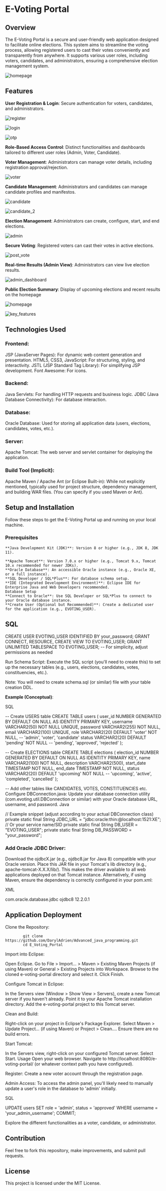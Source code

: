 # E-Voting Portal

## Overview

The E-Voting Portal is a secure and user-friendly web application designed to facilitate online elections. This system aims to streamline the voting process, allowing registered users to cast their votes conveniently and transparently from anywhere. It supports various user roles, including voters, candidates, and administrators, ensuring a comprehensive election management system.

![homepage](./main/screenshots/homepage.png)

## Features

**User Registration & Login**: Secure authentication for voters, candidates, and administrators.

![register](./main/screenshots/register.png)

![login](./main/screenshots/login.png)

![otp](./main/screenshots/otp.png)

**Role-Based Access Control**: Distinct functionalities and dashboards tailored to different user roles (Admin, Voter, Candidate).

**Voter Management**: Administrators can manage voter details, including registration approval/rejection.

![voter](./main/screenshots/voter_dashboard.png)

**Candidate Management**: Administrators and candidates can manage candidate profiles and manifestos.

![candidate](./main/screenshots/candidate_dashboard.png)

![candidate_2](./main/screenshots/candidate_profile.png)

**Election Management**: Administrators can create, configure, start, and end elections.

![admin](./main/screenshots/election_result_view.png)

**Secure Voting**: Registered voters can cast their votes in active elections.

![post_vote](./main/screenshots/post_vote.png)

**Real-time Results (Admin View)**: Administrators can view live election results.

![admin_dashboard](./main/screenshots/admin_dashboard.png)

**Public Election Summary**: Display of upcoming elections and recent results on the homepage 

![homepage](./main/screenshots/results.png)

![key_features](./main/screenshots/key_features.png)

## Technologies Used

### Frontend:

JSP (JavaServer Pages): For dynamic web content generation and presentation.
HTML5, CSS3, JavaScript: For structuring, styling, and interactivity.
JSTL (JSP Standard Tag Library): For simplifying JSP development.
Font Awesome: For icons.

### Backend:

Java Servlets: For handling HTTP requests and business logic.
JDBC (Java Database Connectivity): For database interaction.

### Database:

Oracle Database: Used for storing all application data (users, elections, candidates, votes, etc.).

### Server:

Apache Tomcat: The web server and servlet container for deploying the application.

### Build Tool (Implicit):

Apache Maven / Apache Ant (or Eclipse Built-in): While not explicitly mentioned, typically used for project structure, dependency management, and building WAR files. (You can specify if you used Maven or Ant).

## Setup and Installation

Follow these steps to get the E-Voting Portal up and running on your local machine.

### Prerequisites

    **Java Development Kit (JDK)**: Version 8 or higher (e.g., JDK 8, JDK 11).
    
    **Apache Tomcat**: Version 7.0.x or higher (e.g., Tomcat 9.x, Tomcat 10.x recommended for newer JDKs).
    **Oracle Database**: An accessible Oracle instance (e.g., Oracle XE, or a full instance).
    **SQL Developer / SQL*Plus**: For database schema setup.
    **IDE (Integrated Development Environment)**: Eclipse IDE for Enterprise Java and Web Developers recommended.
    Database Setup
    **Connect to Oracle**: Use SQL Developer or SQL*Plus to connect to your Oracle database instance.
    **Create User (Optional but Recommended)**: Create a dedicated user for the application (e.g., EVOTING_USER).

## SQL

CREATE USER EVOTING_USER IDENTIFIED BY your_password;
GRANT CONNECT, RESOURCE, CREATE VIEW TO EVOTING_USER;
GRANT UNLIMITED TABLESPACE TO EVOTING_USER; -- For simplicity, adjust permissions as needed

Run Schema Script: Execute the SQL script (you'll need to create this) to set up the necessary tables (e.g., users, elections, candidates, votes, constituencies, etc.).

Note: You will need to create schema.sql (or similar) file with your table creation DDL.

**Example (Conceptual)**:

SQL

-- Create USERS table
CREATE TABLE users (
    user_id NUMBER GENERATED BY DEFAULT ON NULL AS IDENTITY PRIMARY KEY,
    username VARCHAR2(50) NOT NULL UNIQUE,
    password VARCHAR2(255) NOT NULL,
    email VARCHAR2(100) UNIQUE,
    role VARCHAR2(20) DEFAULT 'voter' NOT NULL, -- 'admin', 'voter', 'candidate'
    status VARCHAR2(20) DEFAULT 'pending' NOT NULL -- 'pending', 'approved', 'rejected'
);

-- Create ELECTIONS table
CREATE TABLE elections (
    election_id NUMBER GENERATED BY DEFAULT ON NULL AS IDENTITY PRIMARY KEY,
    name VARCHAR2(100) NOT NULL,
    description VARCHAR2(500),
    start_date TIMESTAMP NOT NULL,
    end_date TIMESTAMP NOT NULL,
    status VARCHAR2(20) DEFAULT 'upcoming' NOT NULL -- 'upcoming', 'active', 'completed', 'cancelled'
);

-- Add other tables like CANDIDATES, VOTES, CONSTITUENCIES etc.
Configure DBConnection.java: Update your database connection utility (com.evoting.util.DBConnection or similar) with your Oracle database URL, username, and password.
Java

// Example snippet (adjust according to your actual DBConnection class)
private static final String JDBC_URL = "jdbc:oracle:thin:@localhost:1521:XE"; // Or your service name/SID
private static final String DB_USER = "EVOTING_USER";
private static final String DB_PASSWORD = "your_password";

### Add Oracle JDBC Driver:

Download the ojdbcX.jar (e.g., ojdbc8.jar for Java 8) compatible with your Oracle version.
Place this JAR file in your Tomcat's lib directory (e.g., apache-tomcat-X.X.X/lib/). This makes the driver available to all web applications deployed on that Tomcat instance.
Alternatively, if using Maven, ensure the dependency is correctly configured in your pom.xml:

XML

<dependency>
    <groupId>com.oracle.database.jdbc</groupId>
    <artifactId>ojdbc8</artifactId>
    <version>12.2.0.1</version> </dependency>

## Application Deployment

Clone the Repository:

            git clone https://github.com/DarylAdrien/Advanced_java_programming.git
            cd E_Voting_Portal

Import into Eclipse:

Open Eclipse.
Go to File > Import... > Maven > Existing Maven Projects (if using Maven) or General > Existing Projects into Workspace.
Browse to the cloned e-voting-portal directory and select it.
Click Finish.

Configure Tomcat in Eclipse:

In the Servers view (Window > Show View > Servers), create a new Tomcat server if you haven't already.
Point it to your Apache Tomcat installation directory.
Add the e-voting-portal project to this Tomcat server.

Clean and Build:

Right-click on your project in Eclipse's Package Explorer.
Select Maven > Update Project... (if using Maven) or Project > Clean....
Ensure there are no build errors.

Start Tomcat:

In the Servers view, right-click on your configured Tomcat server.
Select Start.
Usage
Open your web browser.
Navigate to http://localhost:8080/e-voting-portal/ (or whatever context path you have configured).

Register: Create a new voter account through the registration page.

Admin Access: To access the admin panel, you'll likely need to manually update a user's role in the database to 'admin' initially.

SQL

UPDATE users SET role = 'admin', status = 'approved' WHERE username = 'your_admin_username';
COMMIT;

Explore the different functionalities as a voter, candidate, or administrator.

## Contribution

Feel free to fork this repository, make improvements, and submit pull requests.

## License

This project is licensed under the MIT License.
